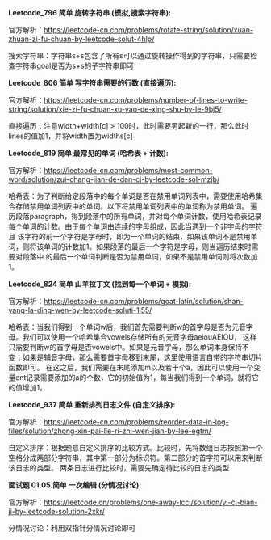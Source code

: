 **Leetcode_796 简单 旋转字符串 (模拟,搜索字符串):**

官方解析：https://leetcode-cn.com/problems/rotate-string/solution/xuan-zhuan-zi-fu-chuan-by-leetcode-solut-4hlp/

搜索字符串：字符串s+s包含了所有s可以通过旋转操作得到的字符串，只需要检查字符串goal是否为s+s的子字符串即可

**Leetcode_806 简单 写字符串需要的行数 (直接遍历):**

官方解析：https://leetcode-cn.com/problems/number-of-lines-to-write-string/solution/xie-zi-fu-chuan-xu-yao-de-xing-shu-by-le-9bj5/

直接遍历：注意width+width[c] > 100时，此时需要另起新的一行，那么此时lines的值加1，并将width置为widths[c]

**Leetcode_819 简单 最常见的单词 (哈希表 + 计数):**

官方解析：https://leetcode-cn.com/problems/most-common-word/solution/zui-chang-jian-de-dan-ci-by-leetcode-sol-mzjb/

哈希表：为了判断给定段落中的每个单词是否在禁用单词列表中，需要使用哈希集合存储禁用单词列表中的单词。以下将禁用单词列表中的单词称为禁用单词。
遍历段落paragraph，得到段落中的所有单词，并对每个单词计数，使用哈希表记录每个单词的计数。由于每个单词由连续的字母组成，因此当遇到一个非字母的字符且
该字符的前一个字符是字母时，即为一个单词的结束，如果该单词不是禁用单词，则将该单词的计数加1。如果段落的最后一个字符是字母，则当遍历结束时需要对段落中
的最后一个单词判断是否为禁用单词，如果不是禁用单词则将次数加1。

**Leetcode_824 简单 山羊拉丁文 (找到每一个单词 + 模拟):**

官方解析：https://leetcode-cn.com/problems/goat-latin/solution/shan-yang-la-ding-wen-by-leetcode-soluti-1l55/

哈希表：当我们得到一个单词w后，我们首先需要判断w的首字母是否为元音字母。我们可以使用一个哈希集合vowels存储所有的元音字母aeiouAEIOU，
这样只需要判断w的首字母是否vowels中。如果是元音字母，那么单词本身保持不变；如果是辅音字母，那么需要首字母移到末尾，这里使用语言自带的字符串切片函数即可。
在这之后，我们需要在末尾添加m以及若干个a，因此可以使用一个变量cnt记录需要添加的a的个数，它的初始值为1，每当我们得到一个单词，就将它的值增加1。

**Leetcode_937 简单 重新排列日志文件 (自定义排序):**

官方解析：https://leetcode-cn.com/problems/reorder-data-in-log-files/solution/zhong-xin-pai-lie-ri-zhi-wen-jian-by-lee-egtm/

自定义排序：根据题意自定义排序的比较方式。比较时，先将数组日志按照第一个空格分成两部分字符串，其中第一部分为标识符。第二部分的首字符可以用来判断该日志的类型。
两条日志进行比较时，需要先确定待比较的日志的类型

**面试题 01.05.简单 一次编辑 (分情况讨论):**

官方解析：https://leetcode.cn/problems/one-away-lcci/solution/yi-ci-bian-ji-by-leetcode-solution-2xkr/

分情况讨论：利用双指针分情况讨论即可

